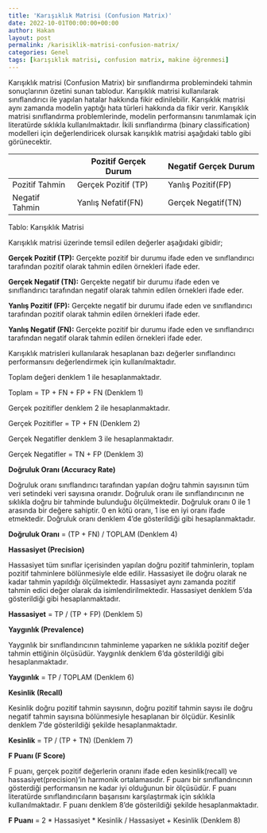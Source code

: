 ```yaml
---
title: 'Karışıklık Matrisi (Confusion Matrix)'
date: 2022-10-01T00:00:00+00:00
author: Hakan
layout: post
permalink: /karisiklik-matrisi-confusion-matrix/
categories: Genel
tags: [karışıklık matrisi, confusion matrix, makine öğrenmesi]
---
```


Karışıklık matrisi (Confusion Matrix) bir sınıflandırma problemindeki tahmin sonuçlarının özetini sunan tablodur. Karışıklık matrisi kullanılarak sınıflandırıcı ile yapılan hatalar hakkında fikir edinilebilir. Karışıklık matrisi aynı zamanda modelin yaptığı hata türleri hakkında da fikir verir. Karışıklık matrisi sınıflandırma problemlerinde, modelin performansını tanımlamak için literatürde sıklıkla kullanılmaktadır. İkili sınıflandırma (binary classification) modelleri için değerlendiricek olursak karışıklık matrisi aşağıdaki tablo gibi görünecektir.

|   |Pozitif Gerçek Durum|Negatif Gerçek Durum|
|---|---|---|
|Pozitif Tahmin|Gerçek Pozitif (TP)|Yanlış Pozitif(FP)|
|Negatif Tahmin|Yanlış Nefatif(FN)|Gerçek Negatif(TN)|


Tablo: Karışıklık Matrisi

Karışıklık matrisi üzerinde temsil edilen değerler aşağıdaki gibidir;

**Gerçek Pozitif (TP):** Gerçekte pozitif bir durumu ifade eden ve sınıflandırıcı tarafından pozitif olarak tahmin edilen örnekleri ifade eder.


**Gerçek Negatif (TN):** Gerçekte negatif bir durumu ifade eden ve sınıflandırıcı tarafından negatif olarak tahmin edilen örnekleri ifade eder.


**Yanlış Pozitif (FP):** Gerçekte negatif bir durumu ifade eden ve sınıflandırıcı tarafından pozitif olarak tahmin edilen örnekleri ifade eder.


**Yanlış Negatif (FN):** Gerçekte pozitif bir durumu ifade eden ve sınıflandırıcı tarafından negatif olarak tahmin edilen örnekleri ifade eder.

Karışıklık matrisleri kullanılarak hesaplanan bazı değerler sınıflandırıcı performansını değerlendirmek için kullanılmaktadır.

Toplam değeri denklem 1 ile hesaplanmaktadır.

Toplam = TP + FN + FP + FN (Denklem 1)

Gerçek pozitifler denklem 2 ile hesaplanmaktadır.

Gerçek Pozitifler = TP + FN (Denklem 2)

Gerçek Negatifler denklem 3 ile hesaplanmaktadır.

Gerçek Negatifler = TN + FP (Denklem 3)

**Doğruluk Oranı (Accuracy Rate)**

Doğruluk oranı sınıflandırıcı tarafından yapılan doğru tahmin sayısının tüm veri setindeki veri sayısına oranıdır. Doğruluk oranı ile sınıflandırıcının ne sıklıkla doğru bir tahminde bulunduğu ölçülmektedir. Doğruluk oranı 0 ile 1 arasında bir değere sahiptir. 0 en kötü oranı, 1 ise en iyi oranı ifade etmektedir. Doğruluk oranı denklem 4’de gösterildiği gibi hesaplanmaktadır.

**Doğruluk Oranı** = (TP + FN) / TOPLAM (Denklem 4)

**Hassasiyet (Precision)**

Hassasiyet tüm sınıflar içerisinden yapılan doğru pozitif tahminlerin, toplam pozitif tahminlere bölünmesiyle elde edilir. Hassasiyet ile doğru olarak ne kadar tahmin yapıldığı ölçülmektedir. Hassasiyet aynı zamanda pozitif tahmin edici değer olarak da isimlendirilmektedir. Hassasiyet denklem 5’da gösterildiği gibi hesaplanmaktadır.

**Hassasiyet** = TP / (TP + FP) (Denklem 5)
  
**Yaygınlık (Prevalence)**

Yaygınlık bir sınıflandırıcının tahminleme yaparken ne sıklıkla pozitif değer tahmin ettiğinin ölçüsüdür. Yaygınlık denklem 6’da gösterildiği gibi hesaplanmaktadır.

**Yaygınlık** = TP / TOPLAM (Denklem 6)


**Kesinlik (Recall)**

Kesinlik doğru pozitif tahmin sayısının, doğru pozitif tahmin sayısı ile doğru negatif tahmin sayısına bölünmesiyle hesaplanan bir ölçüdür. Kesinlik denklem 7’de gösterildiği şekilde hesaplanmaktadır.

**Kesinlik** = TP / (TP + TN) (Denklem 7)

**F Puanı (F Score)**

F puanı, gerçek pozitif değerlerin oranını ifade eden kesinlik(recall) ve hassasiyet(precision)’in harmonik ortalamasıdır. F puanı bir sınıflandırıcının gösterdiği performansın ne kadar iyi olduğunun bir ölçüsüdür. F puanı literatürde sınıflandırıcıların başarısını karşılaştırmak için sıklıkla kullanılmaktadır. F puanı denklem 8’de gösterildiği şekilde hesaplanmaktadır.

**F Puanı** = 2 * Hassasiyet * Kesinlik / Hassasiyet + Kesinlik (Denklem 8)
